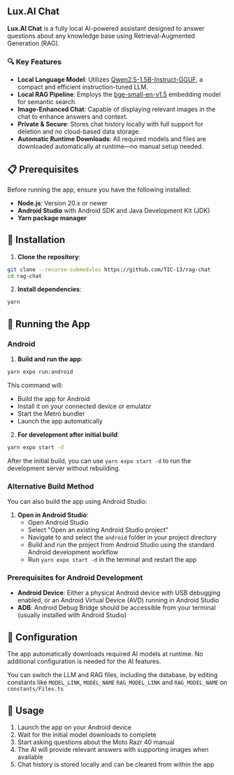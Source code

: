 ## Lux.AI Chat

**Lux.AI Chat** is a fully local AI-powered assistant designed to answer questions about any knowledge base using Retrieval-Augmented Generation (RAG). 

### 🔍 Key Features
- **Local Language Model**: Utilizes [Qwen2.5-1.5B-Instruct-GGUF](https://huggingface.co/Qwen/Qwen2.5-1.5B-Instruct-GGUF), a compact and efficient instruction-tuned LLM.
- **Local RAG Pipeline**: Employs the [bge-small-en-v1.5](https://huggingface.co/BAAI/bge-small-en-v1.5) embedding model for semantic search.
- **Image-Enhanced Chat**: Capable of displaying relevant images in the chat to enhance answers and context.
- **Private & Secure**: Stores chat history locally with full support for deletion and no cloud-based data storage. 
- **Automatic Runtime Downloads**: All required models and files are downloaded automatically at runtime—no manual setup needed.

## 📋 Prerequisites

Before running the app, ensure you have the following installed:

- **Node.js**: Version 20.x or newer
- **Android Studio** with Android SDK and Java Development Kit (JDK)
- **Yarn package manager**

## 🚀 Installation

1. **Clone the repository**:
```bash
git clone --recurse-submodules https://github.com/TIC-13/rag-chat
cd rag-chat
```

2. **Install dependencies**:
```bash
yarn 
```

## 📱 Running the App

### Android 

1. **Build and run the app**:
```bash
yarn expo run:android
```

This command will:
- Build the app for Android
- Install it on your connected device or emulator
- Start the Metro bundler
- Launch the app automatically

2. **For development after initial build**:
```bash
yarn expo start -d
```

After the initial build, you can use `yarn expo start -d` to run the development server without rebuilding.

### Alternative Build Method

You can also build the app using Android Studio:

1. **Open in Android Studio**:
   - Open Android Studio
   - Select "Open an existing Android Studio project"
   - Navigate to and select the `android` folder in your project directory
   - Build and run the project from Android Studio using the standard Android development workflow
   - Run `yarn expo start -d` in the terminal and restart the app

### Prerequisites for Android Development

- **Android Device**: Either a physical Android device with USB debugging enabled, or an Android Virtual Device (AVD) running in Android Studio
- **ADB**: Android Debug Bridge should be accessible from your terminal (usually installed with Android Studio)

## 🔧 Configuration

The app automatically downloads required AI models at runtime. No additional configuration is needed for the AI features.

You can switch the LLM and RAG files, including the database, by editing constants like `MODEL_LINK`, `MODEL_NAME` `RAG_MODEL_LINK` and `RAG_MODEL_NAME` on `constants/Files.ts`

## 📝 Usage

1. Launch the app on your Android device
2. Wait for the initial model downloads to complete
3. Start asking questions about the Moto Razr 40 manual
4. The AI will provide relevant answers with supporting images when available
5. Chat history is stored locally and can be cleared from within the app
